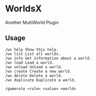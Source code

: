 # WorldsX

Another MultiWorld Plugin

## Usage

```
/wx help Show this help.
/wx list List all worlds.
/wx info Get information about a world.
/wx load Load a world.
/wx unload Unload a world.
/wx create Create a new world.
/wx delete Delete a world.
/wx duplicate Duplicate a world.

/gamerule <rule> <value> <world>
```
